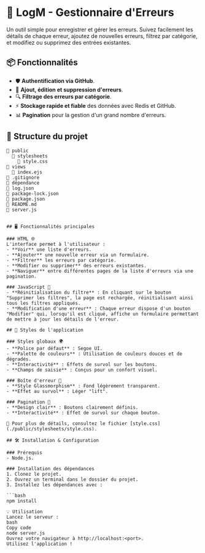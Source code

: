 # 🚀 LogM - Gestionnaire d'Erreurs

Un outil simple pour enregistrer et gérer les erreurs. Suivez facilement les détails de chaque erreur, ajoutez de nouvelles erreurs, filtrez par catégorie, et modifiez ou supprimez des entrées existantes.

## 📦 Fonctionnalités

- 🛡️ **Authentification via GitHub**.
- 📝 **Ajout, édition et suppression d'erreurs**.
- 🔍 **Filtrage des erreurs par catégorie**.
- ⚡️ **Stockage rapide et fiable** des données avec Redis et GitHub.
- 📊 **Pagination** pour la gestion d'un grand nombre d'erreurs.

## 📂 Structure du projet

```plaintext
📂 public
  📂 stylesheets
    📄 style.css
📂 views
  📄 index.ejs
📄 .gitignore
📄 dépendance
📄 log.json
📄 package-lock.json
📄 package.json
📄 README.md
📄 server.js


## 🖥 Fonctionnalités principales

### HTML 🌐
L'interface permet à l'utilisateur :
- **Voir** une liste d'erreurs.
- **Ajouter** une nouvelle erreur via un formulaire.
- **Filtrer** les erreurs par catégorie.
- **Modifier ou supprimer** des erreurs existantes.
- **Naviguer** entre différentes pages de la liste d'erreurs via une pagination.

### JavaScript 🧠
- **Réinitialisation du filtre** : En cliquant sur le bouton "Supprimer les filtres", la page est rechargée, réinitialisant ainsi tous les filtres appliqués.
- **Modification d'une erreur** : Chaque erreur dispose d'un bouton "Modifier" qui, lorsqu'il est cliqué, affiche un formulaire permettant de mettre à jour les détails de l'erreur.

## 🎨 Styles de l'application

### Styles globaux 🌍
- **Police par défaut** : Segoe UI.
- **Palette de couleurs** : Utilisation de couleurs douces et de dégradés.
- **Interactivité** : Effets de survol sur les boutons.
- **Champs de saisie** : Conçus pour un confort visuel.

### Boîte d'erreur 🚫
- **Style Glassmorphism** : Fond légèrement transparent.
- **Effet au survol** : Léger "lift".

### Pagination 📄
- **Design clair** : Boutons clairement définis.
- **Interactivité** : Effet de survol sur chaque bouton.

📜 Pour plus de détails, consultez le fichier [style.css](./public/stylesheets/style.css).

## 🛠 Installation & Configuration

### Prérequis
- Node.js.

### Installation des dépendances
1. Clonez le projet.
2. Ouvrez un terminal dans le dossier du projet.
3. Installez les dépendances avec :

```bash
npm install

💡 Utilisation
Lancez le serveur :
bash
Copy code
node server.js
Ouvrez votre navigateur à http://localhost:<port>.
Utilisez l'application !


